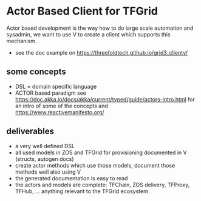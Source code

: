 # Actor Based Client for TFGrid


Actor based development is the way how to do large scale automation and sysadmin, we want to use V to create a client which supports this mechanism. 

- see the doc example on https://threefoldtech.github.io/grid3_clientv/


## some concepts

- DSL = domain specific language
- ACTOR based paradigm see https://doc.akka.io/docs/akka/current/typed/guide/actors-intro.html for an intro of some of the concepts and https://www.reactivemanifesto.org/ 

## deliverables

- a very well defined DSL
- all used models in ZOS and TFGrid for provisioning documented in V  (structs, autogen docs)
- create actor methods which use those models, document those methods well also using V
- the generated documentation is easy to read
- the actors and models are complete: TFChain, ZOS delivery, TFProxy, TFHub, ... anything relevant to the TFGrid ecosystem